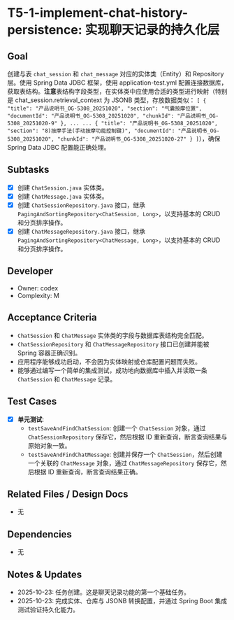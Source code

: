 # T5-1-implement-chat-history-persistence: 实现聊天记录的持久化层

## Goal
创建与表 `chat_session` 和 `chat_message` 对应的实体类（Entity）和 Repository 层。使用 Spring Data JDBC 框架，使用 application-test.yml 配置连接数据库，
获取表结构。**注意**表结构字段类型，在实体类中应使用合适的类型进行映射（特别是 chat_session.retrieval_context 为 JSONB 类型，存放数据类似：
`[
    {
        "title": "产品说明书_OG-5308_20251020",
        "section": "气囊按摩位置",
        "documentId": "产品说明书_OG-5308_20251020",
        "chunkId": "产品说明书_OG-5308_20251020-9"
    },
    ... ...
    {
        "title": "产品说明书_OG-5308_20251020",
        "section": "8)按摩手法(手动按摩功能控制键)",
        "documentId": "产品说明书_OG-5308_20251020",
        "chunkId": "产品说明书_OG-5308_20251020-27"
    }
]`），确保 Spring Data JDBC 配置能正确处理。

## Subtasks
- [x] 创建 `ChatSession.java` 实体类。
- [x] 创建 `ChatMessage.java` 实体类。
- [x] 创建 `ChatSessionRepository.java` 接口，继承 `PagingAndSortingRepository<ChatSession, Long>`，以支持基本的 CRUD 和分页排序操作。
- [x] 创建 `ChatMessageRepository.java` 接口，继承 `PagingAndSortingRepository<ChatMessage, Long>`，以支持基本的 CRUD 和分页排序操作。

## Developer
- Owner: codex
- Complexity: M

## Acceptance Criteria
- `ChatSession` 和 `ChatMessage` 实体类的字段与数据库表结构完全匹配。
- `ChatSessionRepository` 和 `ChatMessageRepository` 接口已创建并能被 Spring 容器正确识别。
- 应用程序能够成功启动，不会因为实体映射或仓库配置问题而失败。
- 能够通过编写一个简单的集成测试，成功地向数据库中插入并读取一条 `ChatSession` 和 `ChatMessage` 记录。

## Test Cases
- [x] **单元测试**:
    - `testSaveAndFindChatSession`: 创建一个 `ChatSession` 对象，通过 `ChatSessionRepository` 保存它，然后根据 ID 重新查询，断言查询结果与原始对象一致。
    - `testSaveAndFindChatMessage`: 创建并保存一个 `ChatSession`，然后创建一个关联的 `ChatMessage` 对象，通过 `ChatMessageRepository` 保存它，然后根据 ID 重新查询，断言查询结果正确。

## Related Files / Design Docs
- 无

## Dependencies
- 无

## Notes & Updates
- 2025-10-23: 任务创建。这是聊天记录功能的第一个基础任务。
- 2025-10-23: 完成实体、仓库与 JSONB 转换配置，并通过 Spring Boot 集成测试验证持久化能力。
